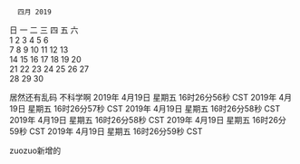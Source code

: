       四月 2019         
日 一 二 三 四 五 六  
    1  2  3  4  5  6  
 7  8  9 10 11 12 13  
14 15 16 17 18 19 20  
21 22 23 24 25 26 27  
28 29 30              
                      
居然还有乱码  不科学啊
2019年 4月19日 星期五 16时26分56秒 CST
2019年 4月19日 星期五 16时26分57秒 CST
2019年 4月19日 星期五 16时26分58秒 CST
2019年 4月19日 星期五 16时26分58秒 CST
2019年 4月19日 星期五 16时26分59秒 CST
2019年 4月19日 星期五 16时26分59秒 CST




zuozuo新增的
